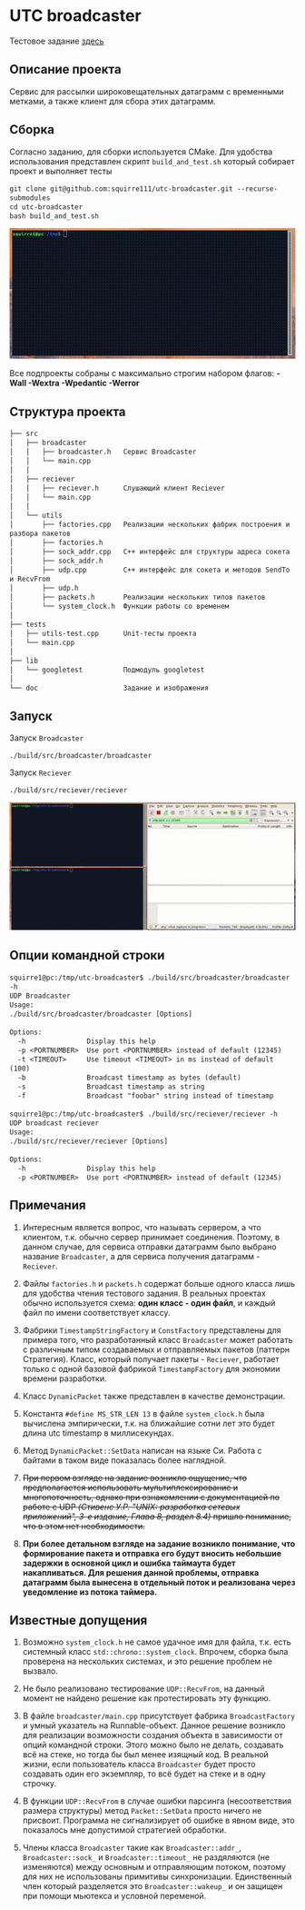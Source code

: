 # UTC broadcaster

Тестовое задание [здесь](doc/TASK.md)

## Описание проекта

Сервис для рассылки широковещательных датаграмм с временными метками, а также клиент для сбора этих датаграмм.

## Сборка

Согласно заданию, для сборки используется CMake. Для удобства использования представлен скрипт `build_and_test.sh` который собирает проект и выполняет тесты

```
git clone git@github.com:squirre111/utc-broadcaster.git --recurse-submodules
cd utc-broadcaster
bash build_and_test.sh
```

![Процесс сборки](https://github.com/squirre111/utc-broadcaster/raw/main/doc/make.gif)

Все подпроекты собраны с максимально строгим набором флагов: **-Wall -Wextra -Wpedantic -Werror**

## Структура проекта

```
├── src
│   ├── broadcaster
│   │   ├── broadcaster.h   Сервис Broadcaster
│   │   └── main.cpp
│   │
│   ├── reciever
│   │   ├── reciever.h      Слушающий клиент Reciever
│   │   └── main.cpp
│   │
│   └── utils
│       ├── factories.cpp   Реализации нескольких фабрик построения и разбора пакетов
│       ├── factories.h
│       ├── sock_addr.cpp   C++ интерфейс для структуры адреса сокета
│       ├── sock_addr.h
│       ├── udp.cpp         C++ интерфейс для сокета и методов SendTo и RecvFrom
│       ├── udp.h
│       ├── packets.h       Реализации нескольких типов пакетов
│       └── system_clock.h  Функции работы со временем
│
├── tests
│   ├── utils-test.cpp      Unit-тесты проекта
│   └── main.cpp
│
├── lib
│   └── googletest          Подмодуль googletest
│
└── doc                     Задание и изображения
```

## Запуск

Запуск `Broadcaster`

```
./build/src/broadcaster/broadcaster
```

Запуск `Reciever`

```
./build/src/reciever/reciever
```

![Пример работы](https://github.com/squirre111/utc-broadcaster/raw/main/doc/demo.gif)


## Опции командной строки

```
squirre1@pc:/tmp/utc-broadcaster$ ./build/src/broadcaster/broadcaster -h
UDP Broadcaster
Usage:
./build/src/broadcaster/broadcaster [Options]

Options:
  -h               Display this help
  -p <PORTNUMBER>  Use port <PORTNUMBER> instead of default (12345)
  -t <TIMEOUT>     Use timeout <TIMEOUT> in ms instead of default (100)
  -b               Broadcast timestamp as bytes (default)
  -s               Broadcast timestamp as string
  -f               Broadcast "foobar" string instead of timestamp
  
squirre1@pc:/tmp/utc-broadcaster$ ./build/src/reciever/reciever -h
UDP broadcast reciever
Usage:
./build/src/reciever/reciever [Options]

Options:
  -h               Display this help
  -p <PORTNUMBER>  Use port <PORTNUMBER> instead of default (12345)
```



## Примечания

1. Интересным является вопрос, что называть сервером, а что клиентом, т.к. обычно сервер принимает соединения. Поэтому, в данном случае, для сервиса отправки датаграмм было выбрано название `Broadcaster`, а для сервиса получения датаграмм - `Reciever`.

2. Файлы `factories.h` и `packets.h` содержат больше одного класса лишь для удобства чтения тестового задания. В реальных проектах обычно используется схема: **один класс - один файл**, и каждый файл по имени соответствует классу.

3. Фабрики `TimestampStringFactory` и `ConstFactory` представлены для примера того, что
разработанный класс `Broadcaster` может работать с различным типом создаваемых и отправляемых пакетов (паттерн Стратегия).
Класс, который получает пакеты - `Reciever`, работает только с одной базовой фабрикой `TimestampFactory` для экономии времени разработки.

4. Класс `DynamicPacket` также представлен в качестве демонстрации.

5. Константа `#define MS_STR_LEN 13` в файле `system_clock.h` была вычислена эмпирически, т.к. на ближайшие сотни лет это будет длина utc timestamp в миллисекундах.

6. Метод `DynamicPacket::SetData` написан на языке Си. Работа с байтами в таком виде показалась более наглядной.

7. ~~При первом взгляде на задание возникло ощущение, что предполагается использовать мультиплексирование и многопоточность, однако при ознакомлении с документацией по работе с UDP *(Стивенс У.Р. "UNIX: разработка сетевых приложений", 3-е издание, Глава 8, раздел 8.4)* пришло понимание, что в этом нет необходимости.~~

8. **При более детальном взгляде на задание возникло понимание, что формирование пакета и отправка его будут вносить небольшие задержки в основной цикл и ошибка таймаута будет накапливаться. Для решения данной проблемы, отправка датаграмм была вынесена в отдельный поток и реализована через уведомление из потока таймера.**

## Известные допущения

1. Возможно `system_clock.h` не самое удачное имя для файла, т.к. есть системный класс `std::chrono::system_clock`. Впрочем, сборка была проверена на нескольких системах, и это решение проблем не вызвало.

2. Не было реализовано тестирование `UDP::RecvFrom`, на данный момент не найдено решение как протестировать эту функцию.

3. В файле `broadcaster/main.cpp` присутствует фабрика `BroadcastFactory` и умный указатель на Runnable-объект. Данное решение возникло для реализации возможности создания объекта в зависимости от опций командной строки. Этого можно было не делать, создавать всё на стеке, но тогда бы был менее изящный код. В реальной жизни, если пользователь класса `Broadcaster` будет просто создавать один его экземпляр, то всё будет на стеке и в одну строчку.

4. В функции `UDP::RecvFrom` в случае ошибки парсинга (несоответствия размера структуры) метод `Packet::SetData` просто ничего не присвоит. Программа не сигнализирует об ошибке в явном виде, это показалось мне допустимой стратегией обработки.

5. Члены класса `Broadcaster` такие как `Broadcaster::addr_`, `Broadcaster::sock_` и `Broadcaster::timeout_` не раздяляются (не изменяются) между основным и отправляющим потоком, поэтому для них не использованы примитивы синхронизации. Единственный член который разделяется это `Broadcaster::wakeup_` и он защищен при помощи мьютекса и условной переменой.


